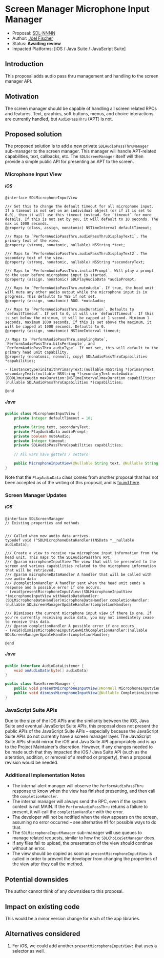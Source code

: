 # Screen Manager Microphone Input Manager

* Proposal: [SDL-NNNN](NNNN-screen-manager-audio-pass-thru.md)
* Author: [Joel Fischer](https://github.com/joeljfischer)
* Status: **Awaiting review**
* Impacted Platforms: [iOS / Java Suite / JavaScript Suite]

## Introduction
This proposal adds audio pass thru management and handling to the screen manager API.

## Motivation
The screen manager should be capable of handling all screen related RPCs and features. Text, graphics, soft buttons, menus, and choice interactions are currently handled, but `AudioPassThru` (APT) is not.

## Proposed solution
The proposed solution is to add a new private `SDLAudioPassThruManager` sub-manager to the screen manager. This manager will handle APT-related capabilities, text, callbacks, etc. The `SDLScreenManager` itself will then provide a simple public API for presenting an APT to the screen.

### Microphone Input View
##### iOS
```objc
@interface SDLMicrophoneInputView

/// Set this to change the default timeout for all microphone input. If a timeout is not set on an individual object (or if it is set to 0.0), then it will use this timeout instead. See `timeout` for more details. If this is not set by you, it will default to 10 seconds. The max is 1000 seconds.
@property (class, assign, nonatomic) NSTimeInterval defaultTimeout;

/// Maps to `PerformAudioPassThru.audioPassThruDisplayText1`. The primary text of the view.
@property (strong, nonatomic, nullable) NSString *text;

/// Maps to `PerformAudioPassThru.audioPassThruDisplayText2`. The secondary text of the view.
@property (strong, nonatomic, nullable) NSString *secondaryText;

/// Maps to `PerformAudioPassThru.initialPrompt`. Will play a prompt to the user before microphone input is started.
@property (assign, nonatomic) SDLPlayAudioData *audioPrompt;

/// Maps to `PerformAudioPassThru.muteAudio`. If true, the head unit will mute any other audio output while the microphone input is in progress. This defaults to YES if not set.
@property (assign, nonatomic) BOOL *muteAudio;

/// Maps to `PerformAudioPassThru.maxDuration`. Defaults to `defaultTimeout`. If set to 0, it will use `defaultTimeout`. If this is set below the minimum, it will be capped at 1 second. Minimum 1 seconds, maximum 1000 seconds. If this is set above the maximum, it will be capped at 1000 seconds. Defaults to 0.
@property (assign, nonatomic) NSTimeInterval timeout;

// Maps to `PerformAudioPassThru.samplingRate`, `PerformAudioPassThru.bitsPerSample`, and `PerformAudioPassThru.audioType`. If not set, this will default to the primary head unit capability.
@property (nonatomic, nonnull, copy) SDLAudioPassThruCapabilities *capabilities;

- (instancetype)initWithPrimaryText:(nullable NSString *)primaryText secondaryText:(nullable NSString *)secondaryText muteAudio:(BOOL)muteAudio maxDuration:(NSTimeInterval)maxDuration capabilities:(nullable SDLAudioPassThruCapabilities *)capabilities;

@end
```

##### Java
```java
public class MicrophoneInputView {
    private Integer defaultTimeout = 10;

    private String text, secondaryText;
    private PlayAudioData audioPrompt;
    private boolean muteAudio;
    private Integer timeout;
    private SDLAudioPassThruCapabilities capabilities;
    
    // All vars have getters / setters

    public MicrophoneInputView(@Nullable String text, @Nullable String secondaryText, @Nullable PlayAudioData audioPrompt, @Nullable boolean muteAudio, @Nullable Integer timeout, @Nullable capabilities)
}
```

Note that the `PlayAudioData` class comes from another proposal that has not been accepted as of the writing of this proposal, and is [found here](https://github.com/smartdevicelink/sdl_evolution/pull/928/files#diff-05979b405babd4a720b6d0f3ecb98e9dR22).

### Screen Manager Updates
##### iOS
```objc
@interface SDLScreenManager
// Existing properties and methods


/// Called when new audio data arrives.
typedef void (^SDLMicrophoneDataHandler)(NSData *__nullable audioData);

/// Create a view to receive raw microphone input information from the head unit. This maps to the SDLAudioPassThru RPC.
/// @param microphoneInputView The view that will be presented to the screen and various capabilities related to the microphone information that will be retrieved.
/// @param microphoneDataHandler A handler that will be called with raw audio data
/// @completionHandler A handler sent when the head unit sends a response and a possible error if one occurs.
- (void)presentMicrophoneInputView:(SDLMicrophoneInputView *)microphoneInputView withAudioDataHandler:(SDLMicrophoneDataHandler)microphoneDataHandler completionHandler:(nullable SDLScreenManagerUpdateHandler)completionHandler;

/// Dismisses the current microphone input view if there is one. If you're currently receiving audio data, you may not immediately cease to receive this data.
/// @param completionHandler A possible error if one occurs
- (void)dismissMicrophoneInputViewWithCompletionHandler:(nullable SDLScreenManagerUpdateHandler)completionHandler;

@end
```

##### Java
```java
public interface AudioDataListener {
    void onAudioData(byte[] audioData)
}

public class BaseScreenManager {
    public void presentMicrophoneInputView(@NonNull MicrophoneInputView view, @NonNull AudioDataListener audioDataListener, @Nullable CompletionListener completionListener)
    public void dismissMicrophoneInputView(@Nullable CompletionListener completionListener)
}
```

### JavaScript Suite APIs
Due to the size of the iOS APIs and the similarity between the iOS, Java Suite and eventual JavaScript Suite APIs, this proposal does not present the public APIs of the JavaScript Suite APIs – especially because the JavaScript Suite APIs do not currently have a screen manager layer. The JavaScript Suite APIs should mirror the iOS and Java Suite API appropriately and is up to the Project Maintainer's discretion. However, if any changes needed to be made such that they impacted the iOS / Java Suite API (such as the alteration, addition, or removal of a method or property), then a proposal revision would be needed.

### Additional Implementation Notes
- The internal alert manager will observe the `PerformAudioPassThru` response to know when the view has finished presenting, and then call the `completionHandler`.
- The internal manager will always send the RPC, even if the system context is not MAIN. If the `PerformAudioPassThru` returns a failure to present, it will call the `completionHandler` with the error.
- The developer will not be notified when the view appears on the screen, assuming no error occurred – see alternative #1 for possible ways to do that.
- The `SDLMicrophoneInputManager` sub-manager will use queues to manage related requests, similar to how the `SDLChoiceSetManager` does.
- If any files fail to upload, the presentation of the view should continue without an error.
- The view should be copied as soon as `presentMicrophoneInputView` is called in order to prevent the developer from changing the properties of the view after they call the method.

## Potential downsides
The author cannot think of any downsides to this proposal.

## Impact on existing code
This would be a minor version change for each of the app libraries.

## Alternatives considered
1. For iOS, we could add another `presentMicrophoneInputView:` that uses a selector as well.
